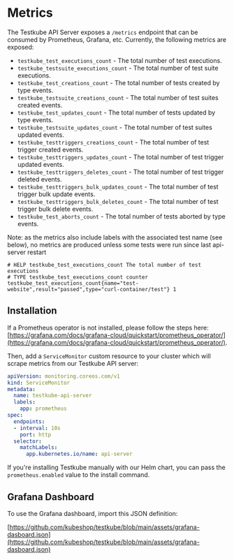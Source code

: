 # Metrics

The Testkube API Server exposes a `/metrics` endpoint that can be consumed by Prometheus, Grafana, etc. Currently, the following metrics are exposed:

* `testkube_test_executions_count` - The total number of test executions.
* `testkube_testsuite_executions_count` - The total number of test suite executions.
* `testkube_test_creations_count` - The total number of tests created by type events.
* `testkube_testsuite_creations_count` - The total number of test suites created events.
* `testkube_test_updates_count` - The total number of tests updated by type events.
* `testkube_testsuite_updates_count` - The total number of test suites updated events.
* `testkube_testtriggers_creations_count` - The total number of test trigger created events.
* `testkube_testtriggers_updates_count` - The total number of test trigger updated events.
* `testkube_testtriggers_deletes_count` - The total number of test trigger deleted events.
* `testkube_testtriggers_bulk_updates_count` - The total number of test trigger bulk update events.
* `testkube_testtriggers_bulk_deletes_count` - The total number of test trigger bulk delete events.
* `testkube_test_aborts_count` - The total number of tests aborted by type events.

Note: as the metrics also include labels with the associated test name (see below), no metrics are produced unless some tests were run since last api-server restart 

```
# HELP testkube_test_executions_count The total number of test executions
# TYPE testkube_test_executions_count counter
testkube_test_executions_count{name="test-website",result="passed",type="curl-container/test"} 1
```

## Installation

If a Prometheus operator is not installed, please follow the steps here: [https://grafana.com/docs/grafana-cloud/quickstart/prometheus_operator/](https://grafana.com/docs/grafana-cloud/quickstart/prometheus_operator/).

Then, add a `ServiceMonitor` custom resource to your cluster which will scrape metrics from our
Testkube API server:

```yaml
apiVersion: monitoring.coreos.com/v1
kind: ServiceMonitor
metadata:
  name: testkube-api-server
  labels:
    app: prometheus
spec:
  endpoints:
  - interval: 10s
    port: http
  selector:
    matchLabels:
      app.kubernetes.io/name: api-server
```

If you're installing Testkube manually with our Helm chart, you can pass the `prometheus.enabled` value to the install command.

## Grafana Dashboard

To use the Grafana dashboard, import this JSON definition:

[https://github.com/kubeshop/testkube/blob/main/assets/grafana-dasboard.json](https://github.com/kubeshop/testkube/blob/main/assets/grafana-dasboard.json)
